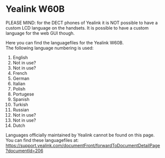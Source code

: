 # Yealink W60B

PLEASE MIND: for the DECT phones of Yealink it is NOT possible to have a custom LCD language on the handsets. It is possible to have a custom language for the web GUI though.

Here you can find the languagefiles for the Yealink W60B.  
The following language numbering is used:

1. English
2. Not in use?
3. Not in use?
4. French
5. German
6. Italian
7. Polish
8. Portugese
9. Spanish
10. Turkish
11. Russian
12. Not in use?
13. Not in use?
14. Dutch

Languages officially maintained by Yealink cannot be found on this page. You can find these languagefiles at: https://support.yealink.com/documentFront/forwardToDocumentDetailPage?documentId=206

